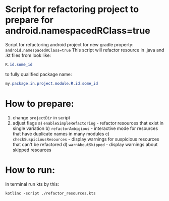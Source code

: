 # Script for refactoring project to prepare for android.namespacedRClass=true
Script for refactoring android project for new gradle property: `android.namespacedRClass=true`
This script will refactor resource in .java and .kt files from look like:
```java
R.id.some_id
```
to fully qualified package name:
```java
my.package.in.project.module.R.id.some_id
```

# How to prepare:
1. change `projectDir` in script
2. adjust flags 
 a) `enableSimpleRefactoring` - refactor resources that exist in single variation
 b) `refactorAmbigious` - interactive mode for resources that have duplicate names in many modules
 c) `checkSuspiciousResources` - display warnings for suspicious resources that can't be refactored
 d) `warnAboutSkipped` - display warnings about skipped resources
 
 # How to run:
 In terminal run kts by this:
 ```
 kotlinc -script ./refactor_resources.kts 
```
